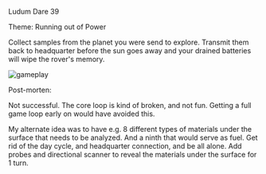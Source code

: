 Ludum Dare 39

Theme: Running out of Power

Collect samples from the planet you were send to explore. Transmit them back to
headquarter before the sun goes away and your drained batteries will wipe the
rover's memory.

![gameplay](https://user-images.githubusercontent.com/142239/28755927-057fdd02-7565-11e7-8a15-d4f3c249930c.png)

Post-morten:

Not successful. The core loop is kind of broken, and not fun. Getting a full
game loop early on would have avoided this.

My alternate idea was to have e.g. 8 different types of materials under the
surface that needs to be analyzed. And a ninth that would serve as fuel. Get
rid of the day cycle, and headquarter connection, and be all alone. Add probes
and directional scanner to reveal the materials under the surface for 1 turn.
